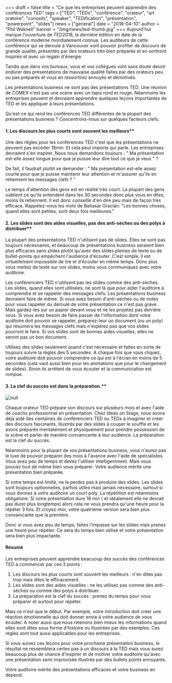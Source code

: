 +++
draft = false
title = "Ce que les entreprises peuvent apprendre des conférences TED"
tags = ["TED", "TEDx", "conférence", "orateur", "art oratoire", "conseils", "speaker", "TEDification", "présentation", "powerpoint", "slides"]
news = ["general"]
date = "2018-04-10"
author = "Phil Waknell"
banner = "/img/news/ted-thumb.jpg"
+++
Aujourd'hui marque l'ouverture de TED2018, la dernière édition en date de la conférence moderne mondialement connue. Les auditeurs de cette conférence qui se déroule à Vancouver vont pouvoir profiter de discours de grande qualité, présentés par des orateurs très bien préparés et en sortiront inspirés et avec un regain d'énergie.

Tandis que dans vos bureaux, vous et vos collègues vont sans doute devoir endurer des présentations de mauvaise qualité faites par des orateurs peu ou pas préparés et vous en ressortirez ennuyés et démotivés.

Les présentations business ne sont pas des présentations TED. Une réunion de COMEX n'est pas une scène avec un tapis rond et rouge. Néanmoins les entreprises peuvent et devraient apprendre quelques leçons importantes de TED et les appliquer à leurs présentations.

Qu'est-ce qui rend les conférences TED différentes de la plupart des présentations business ? Concentrons-nous sur quelques facteurs clefs.

#### 1. Les discours les plus courts sont souvent les meilleurs**

Une des règles pour les conférences TED c'est que les présentations ne peuvent pas excéder 18min. Et cela peut importe qui parle. Les entreprises devraient s'en inspirer. Nous nous demandons toujours : " Ma présentation est-elle assez longue pour que je puisse leur dire tout ce que je veux " ?

De fait, il faudrait plutôt se demander : " Ma présentation est-elle assez courte pour que je puisse maintenir leur attention et m'assurer qu'ils en retiennent les messages clefs ? "

Le temps d'attention des gens est en réalité très court. La plupart des gens oublient ce qu'ils entendent dans les 30 secondes donc plus vous en dites, moins ils retiennent. Il est donc conseillé d'en dire peu mais de façon très efficace. Rappelez-vous les mots de Baltasar Gracián: "Les bonnes choses, quand elles sont petites, sont deux fois meilleures."

#### 2. Les slides sont des aides visuelles, pas des anti-sèches ou des polys à distribuer**

La plupart des présentations TED n'utilisent pas de slides. Elles ne sont pas toujours nécessaires, et beaucoup de présentations business seraient bien plus efficaces sans slides plutôt qu'avec des slides pleines de texte ou de bullet-points qui empêchent l'audience d'écouter. C'est simple, il est virtuellement impossible de lire et d'écouter en même temps. Donc plus vous mettez de texte sur vos slides, moins vous communiquez avec votre auditoire.

Les conférenciers TED n'utilisent pas les slides comme des anti-sèches. Les slides, quand elles sont utilisées, ne sont là que pour aider l'auditoire à comprendre et se rappeler des messages clefs. Les présentations business devraient faire de même. Si vous avez besoin d'anti-sèches ou de notes pour vous rappeler du déroulé de votre présentation ce n'est pas grave. Mais gardez-les sur un papier devant vous et ne les projetez pas derrière vous. Si vous avez besoin de faire passer de l'information dont votre auditoire doit pouvoir se rappeler, préparez-leur un document (ou un poly) qui résumera les messages clefs mais n'espérez pas que vos slides pourront le faire. Si vos slides sont de bonnes aides visuelles, elles ne seront pas un bon document.

Utilisez des slides seulement quand c'est nécessaire et faites en sorte de toujours suivre la règles des 5 secondes. A chaque fois que vous cliquez, votre auditoire doit pouvoir comprendre ce qui est à l'écran en moins de 5 secondes (cela vaut aussi bien pour les animations que pour le changement de slides). Sinon ils arrêtent de vous écouter et la communication est rompue.

#### 3. La clef du succès est dans la préparation.**

![null](/img/news/38190882345_9319f0e2e1_o.jpg)

Chaque orateur TED prépare son discours sur plusieurs mois et avec l'aide de coachs professionnel en présentation. Chez Ideas on Stage, nous avons déjà aidé des centaines de conférenciers TED ou TEDx à imaginer et créer des discours fascinants, illustrés par des slides à couper le souffle et les avons préparés mentalement et physiquement pour prendre possession de la scène et parler de manière convaincante à leur audience. La préparation est la clef du succès.

Néanmoins pour la plupart de vos présentations business, vous n'aurez pas le luxe de pouvoir préparer des mois à l'avance avec l'aide de spécialistes. Vous avez peu de temps et devez l'utiliser intelligemment. Mais vous pouvez tout de même bien vous préparer. Votre audience mérite une présentation bien préparée.

Si votre temps est limité, ne le perdez pas à produire des slides. Les slides sont toujours optionnelles, parfois utiles mais jamais nécessaire, surtout si vous donnez à votre auditoire un court poly. La répétition est néanmoins obligatoire. Si votre présentation dure 18 min ( et idéalement elle ne devrait pas durer plus longtemps) alors cela ne vous prendra qu'une heure pour la répéter 3 fois. Et croyez-moi, votre quatrième version sera bien plus convaincante que la première.

Donc si vous avez peu de temps, faites l'impasse sur les slides mais prenez une heure pour répéter. Ce sera du temps bien utilisé et votre présentation sera bien plus impactante.

#### Résumé

Les entreprises peuvent apprendre beacuoup des succès des conférences TED à commencer par ces 3 points :

1. Les discours les plus courts sont souvent les meilleurs : n'en dites pas trop mais dites le efficacement.
2. Les slides sont des aides visuelles : ne les utilisez pas comme des anti-sèches ou comme des polys à distribuer.
3. La préparation est la clef du succès : prenez du temps pour vous préparer et surtout pour répéter.

Mais ce n'est que le début. Par exemple, votre introduction doit créer une réaction émotionnelle qui doit donner envie à votre audience de vous écouter. A noter aussi que nous retenons bien mieux les informations quand elles sont dites sous forme d'histoire ou illustrées par des exemples. Ces règles sont tout aussi applicables pour les entreprises.

Si vous suivez ces leçons pour votre prochaine présentation business, le résultat ne ressemblera certes pas à un discours à la TED mais vous aurez beaucoup plus de chance d'inspirer et de motiver votre auditoire qu'avec une présentation semi improvisée illustrée par des bullets points ennuyants.

Votre auditoire mérite des présentations efficaces et votre business en dépend.
